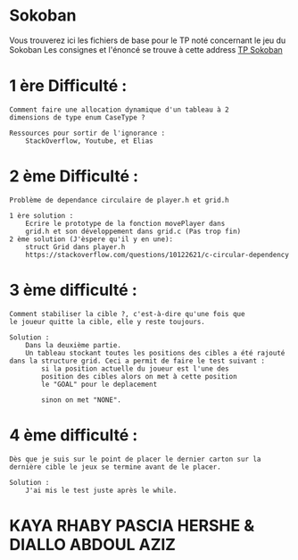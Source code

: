 # Sokoban

Vous trouverez ici les fichiers de base pour le TP noté concernant le jeu du Sokoban
Les consignes et l'énoncé se trouve à cette address [TP Sokoban](https://techdevprintemps2022.pages.unistra.fr/TP_TechDevEnonce/)

# 1 ère Difficulté :

    Comment faire une allocation dynamique d'un tableau à 2
    dimensions de type enum CaseType ?

    Ressources pour sortir de l'ignorance :
        StackOverflow, Youtube, et Elias

# 2 ème Difficulté :

    Problème de dependance circulaire de player.h et grid.h

    1 ère solution :
        Ecrire le prototype de la fonction movePlayer dans
        grid.h et son développement dans grid.c (Pas trop fin)
    2 ème solution (J'èspere qu'il y en une):
        struct Grid dans player.h
        https://stackoverflow.com/questions/10122621/c-circular-dependency

# 3 ème difficulté :

    Comment stabiliser la cible ?, c'est-à-dire qu'une fois que
    le joueur quitte la cible, elle y reste toujours.

    Solution :
        Dans la deuxième partie.
        Un tableau stockant toutes les positions des cibles a été rajouté dans la structure grid. Ceci a permit de faire le test suivant :
            si la position actuelle du joueur est l'une des
            position des cibles alors on met à cette position
            le "GOAL" pour le deplacement

            sinon on met "NONE".

# 4 ème difficulté :

    Dès que je suis sur le point de placer le dernier carton sur la dernière cible le jeux se termine avant de le placer.

    Solution :
        J'ai mis le test juste après le while.

# KAYA RHABY PASCIA HERSHE & DIALLO ABDOUL AZIZ
